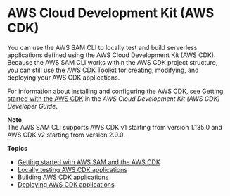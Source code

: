 # AWS Cloud Development Kit \(AWS CDK\)<a name="serverless-cdk"></a>

You can use the AWS SAM CLI to locally test and build serverless applications defined using the AWS Cloud Development Kit \(AWS CDK\)\. Because the AWS SAM CLI works within the AWS CDK project structure, you can still use the [AWS CDK Toolkit](https://docs.aws.amazon.com/cdk/latest/guide/cli.html) for creating, modifying, and deploying your AWS CDK applications\.

For information about installing and configuring the AWS CDK, see [Getting started with the AWS CDK](https://docs.aws.amazon.com/cdk/latest/guide/getting_started.html) in the *AWS Cloud Development Kit \(AWS CDK\) Developer Guide*\.

**Note**  
The AWS SAM CLI supports AWS CDK v1 starting from version 1\.135\.0 and AWS CDK v2 starting from version 2\.0\.0\.

**Topics**
+ [Getting started with AWS SAM and the AWS CDK](serverless-cdk-getting-started.md)
+ [Locally testing AWS CDK applications](serverless-cdk-testing.md)
+ [Building AWS CDK applications](serverless-cdk-building.md)
+ [Deploying AWS CDK applications](serverless-cdk-deploying.md)